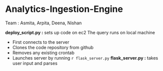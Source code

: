 # Analytics-Ingestion-Engine

Team : Asmita, Arpita, Deena, Nishan

**deploy_script.py :** sets up code on ec2 
The query runs on local machine
* First connects to the server
* Clones the code repository from github
* Removes any existing crontab
* Launches server by running `r flask_server.py`
**flask_server.py :** takes user input and parses
